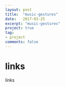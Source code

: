 ```yaml
---
layout: post
title:  "music-gestures"
date:   2017-03-25
excerpt: "music-gestures"
project: true
tag:
- project
comments: false
---
```

# links
links
